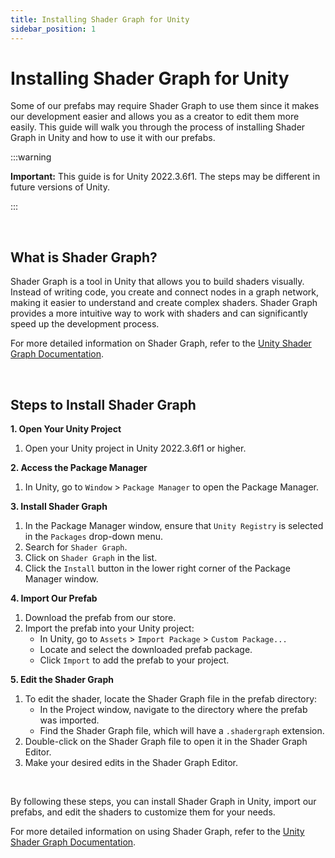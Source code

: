 ```yaml
---
title: Installing Shader Graph for Unity
sidebar_position: 1
---
```


# Installing Shader Graph for Unity

Some of our prefabs may require Shader Graph to use them since it makes our development easier and allows you as a creator to edit them more easily. This guide will walk you through the process of installing Shader Graph in Unity and how to use it with our prefabs.

:::warning

**Important:** This guide is for Unity 2022.3.6f1. The steps may be different in future versions of Unity.

:::

<br/>

## What is Shader Graph?

Shader Graph is a tool in Unity that allows you to build shaders visually. Instead of writing code, you create and connect nodes in a graph network, making it easier to understand and create complex shaders. Shader Graph provides a more intuitive way to work with shaders and can significantly speed up the development process.

For more detailed information on Shader Graph, refer to the [Unity Shader Graph Documentation](https://docs.unity3d.com/Manual/com.unity.shadergraph.html).

<br/>

## Steps to Install Shader Graph

**1. Open Your Unity Project**

1. Open your Unity project in Unity 2022.3.6f1 or higher.

**2. Access the Package Manager**

1. In Unity, go to `Window` > `Package Manager` to open the Package Manager.

**3. Install Shader Graph**

1. In the Package Manager window, ensure that `Unity Registry` is selected in the `Packages` drop-down menu.
2. Search for `Shader Graph`.
3. Click on `Shader Graph` in the list.
4. Click the `Install` button in the lower right corner of the Package Manager window.

**4. Import Our Prefab**

1. Download the prefab from our store.
2. Import the prefab into your Unity project:
   - In Unity, go to `Assets` > `Import Package` > `Custom Package...`
   - Locate and select the downloaded prefab package.
   - Click `Import` to add the prefab to your project.

**5. Edit the Shader Graph**

1. To edit the shader, locate the Shader Graph file in the prefab directory:
   - In the Project window, navigate to the directory where the prefab was imported.
   - Find the Shader Graph file, which will have a `.shadergraph` extension.
2. Double-click on the Shader Graph file to open it in the Shader Graph Editor.
3. Make your desired edits in the Shader Graph Editor.

<br/>

By following these steps, you can install Shader Graph in Unity, import our prefabs, and edit the shaders to customize them for your needs.

For more detailed information on using Shader Graph, refer to the [Unity Shader Graph Documentation](https://docs.unity3d.com/Manual/com.unity.shadergraph.html).
